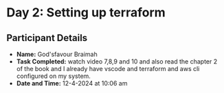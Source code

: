 # Day 2: Setting up terraform 

## Participant Details
- **Name:** God'sfavour Braimah
- **Task Completed:** watch video 7,8,9 and 10 and also read the chapter 2 of the book and I already have vscode and terraform and aws cli configured on my system.
- **Date and Time:** 12-4-2024 at 10:06 am

